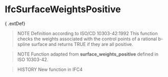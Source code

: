 # IfcSurfaceWeightsPositive

{ .extDef}<!-- end of definition -->
> NOTE Definition according to ISO/CD 10303-42:1992
> This function checks the weights associated with the control points of a rational b-spline surface and returns TRUE if they are all positive.

> NOTE Function adapted from **surface_weights_positive** defined in ISO 10303-42.

> HISTORY New function in IFC4
